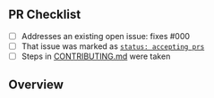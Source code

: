<!-- 👋 Hi, thanks for sending a PR to home-run! 💖.
Please fill out all fields below and make sure each item is true and [x] checked.
Otherwise we may not be able to review your PR. -->

## PR Checklist

- [ ] Addresses an existing open issue: fixes #000
- [ ] That issue was marked as [`status: accepting prs`](https://github.com/investec/home-run/issues?q=is%3Aopen+is%3Aissue+label%3A%22status%3A+accepting+prs%22)
- [ ] Steps in [CONTRIBUTING.md](https://github.com/investec/home-run/blob/main/.github/CONTRIBUTING.md) were taken

## Overview

<!-- Description of what is changed and how the code change does that. -->
